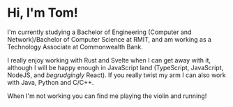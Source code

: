 # Hi, I'm Tom!

I'm currently studying a Bachelor of Engineering (Computer and Network)/Bachelor of
Computer Science at RMIT, and am working as a Technology Associate at Commonwealth
Bank.

I really enjoy working with Rust and Svelte when I can get away with it, although I
will be happy enough in JavaScript land (TypeScript, JavaScript, NodeJS, and
*begrudgingly* React). If you really twist my arm I can also work with Java, Python
and C/C++.

When I'm not working you can find me playing the violin and running!
